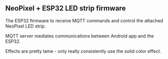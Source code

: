 ## NeoPixel + ESP32 LED strip firmware

The ESP32 firmware to receive MQTT commands and control the attached NeoPixel LED strip.  

MQTT server mediates communications between Android app and the ESP32.   

Effects are pretty lame - only really consistently use the solid color effect.
